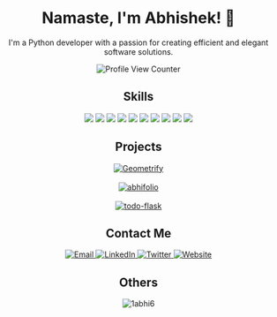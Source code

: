 <!-- Introduction -->
<h1 align="center">Namaste, I'm Abhishek! 👋</h1>
<p align="center">I'm a Python developer with a passion for creating efficient and elegant software solutions.</p>
<div align="center">
  <!-- View Counter -->
  <img src="https://komarev.com/ghpvc/?username=1abhi6&style=flat-square&color=blue" alt="Profile View Counter"/>

<!-- Skills -->
<h2 align="center">Skills</h2>
<p align="center">
  <img src="https://img.shields.io/badge/-Python-3776AB?style=flat-square&logo=python&logoColor=white">
  <img src="https://img.shields.io/badge/-HTML-E34F26?style=flat-square&logo=html5&logoColor=white">
  <img src="https://img.shields.io/badge/-CSS-1572B6?style=flat-square&logo=css3&logoColor=white">
  <img src="https://img.shields.io/badge/-JavaScript-F7DF1E?style=flat-square&logo=javascript&logoColor=black">
  <img src="https://img.shields.io/badge/-Flask-000000?style=flat-square&logo=flask&logoColor=white">
  <img src="https://img.shields.io/badge/-Django-092E20?style=flat-square&logo=django&logoColor=white">
  <img src="https://img.shields.io/badge/-SQL-4169E1?style=flat-square&logo=postgresql&logoColor=white">
  <img src="https://img.shields.io/badge/-MongoDB-47A248?style=flat-square&logo=mongodb&logoColor=white">
  <img src="https://img.shields.io/badge/-Git-F05032?style=flat-square&logo=git&logoColor=white">
  <img src="https://img.shields.io/badge/-Docker-2496ED?style=flat-square&logo=docker&logoColor=white">

</p>

<!-- Projects -->
<h2 align="center">Projects</h2>
<p align="center">
  <a href="https://github.com/1abhi6/Geometrify">
    <img src="https://github-readme-stats.vercel.app/api/pin/?username=1abhi6&repo=Geometrify&show_owner=true&" alt="Geometrify" />
  </a> <br><br>
  <a href="https://github.com/1abhi6/abhifolio">
    <img src="https://github-readme-stats.vercel.app/api/pin/?username=1abhi6&repo=abhifolio&show_owner=true&" alt="abhifolio" />
  </a><br><br>
  <a href="https://github.com/1abhi6/todo-flask">
    <img src="https://github-readme-stats.vercel.app/api/pin/?username=1abhi6&repo=todo-flask&show_owner=true&" alt="todo-flask" />
  </a>
</p>

<!-- Contact Me -->
<h2 align="center">Contact Me</h2>
<p align="center">
  <a href="mailto:abhi@getifyme.com">
    <img src="https://img.shields.io/badge/Email-D14836?style=for-the-badge&logo=gmail&logoColor=white" alt="Email">
  </a>
  <a href="https://linkedin.com/in/codeabhi">
    <img src="https://img.shields.io/badge/LinkedIn-0077B5?style=for-the-badge&logo=linkedin&logoColor=white" alt="LinkedIn">
  </a>
  <a href="https://twitter.com/Fast_Abhi">
    <img src="https://img.shields.io/badge/Twitter-1DA1F2?style=for-the-badge&logo=twitter&logoColor=white" alt="Twitter">
  </a>
  <a href="https://abhi.getifyme.com/">
    <img src="https://img.shields.io/badge/Website-000000?style=for-the-badge&logo=google-chrome&logoColor=white" alt="Website">
  </a>
</p>
 <h2 align="center">Others</h2>
<p><img align="center" src="https://github-readme-stats.vercel.app/api/top-langs?username=1abhi6&show_icons=true&locale=en&layout=compact" alt="1abhi6" /></p>
